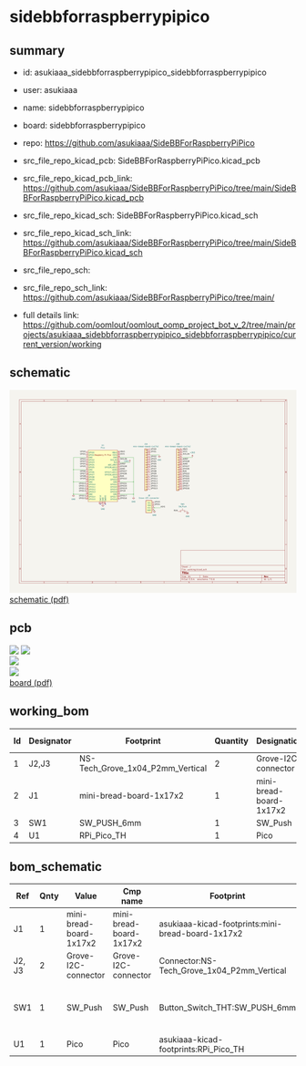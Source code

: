 # sidebbforraspberrypipico
 
## summary 
* id: asukiaaa_sidebbforraspberrypipico_sidebbforraspberrypipico
* user: asukiaaa
* name: sidebbforraspberrypipico
* board: sidebbforraspberrypipico
* repo: https://github.com/asukiaaa/SideBBForRaspberryPiPico
* src_file_repo_kicad_pcb: SideBBForRaspberryPiPico.kicad_pcb
* src_file_repo_kicad_pcb_link: https://github.com/asukiaaa/SideBBForRaspberryPiPico/tree/main/SideBBForRaspberryPiPico.kicad_pcb
* src_file_repo_kicad_sch: SideBBForRaspberryPiPico.kicad_sch
* src_file_repo_kicad_sch_link: https://github.com/asukiaaa/SideBBForRaspberryPiPico/tree/main/SideBBForRaspberryPiPico.kicad_sch

* src_file_repo_sch: 
* src_file_repo_sch_link: https://github.com/asukiaaa/SideBBForRaspberryPiPico/tree/main/
* full details link: https://github.com/oomlout/oomlout_oomp_project_bot_v_2/tree/main/projects/asukiaaa_sidebbforraspberrypipico_sidebbforraspberrypipico/current_version/working  

## schematic  
![](working_schematic_600.png)  
[schematic (pdf)](working_schematic.pdf) 






















## pcb  
![](working_3d_600.png) 
![](working_3d_front_600.png)  
![](working_3d_back_600.png)  
![](working_600.png)  
[board (pdf)](working.pdf)  

## working_bom
| Id | Designator | Footprint | Quantity | Designation | Supplier and ref |  | None | 
| --- | --- | --- | --- | --- | --- | --- | --- | 
| 1 | J2,J3 | NS-Tech_Grove_1x04_P2mm_Vertical | 2 | Grove-I2C-connector |  |  | [''] | 
| 2 | J1 | mini-bread-board-1x17x2 | 1 | mini-bread-board-1x17x2 |  |  | [''] | 
| 3 | SW1 | SW_PUSH_6mm | 1 | SW_Push |  |  | [''] | 
| 4 | U1 | RPi_Pico_TH | 1 | Pico |  |  | [''] | 


## bom_schematic
| Ref | Qnty | Value | Cmp name | Footprint | Description | Vendor | DNP | 
| --- | --- | --- | --- | --- | --- | --- | --- | 
| J1 | 1 | mini-bread-board-1x17x2 | mini-bread-board-1x17x2 | asukiaaa-kicad-footprints:mini-bread-board-1x17x2 |  |  |  | 
| J2, J3 | 2 | Grove-I2C-connector | Grove-I2C-connector | Connector:NS-Tech_Grove_1x04_P2mm_Vertical |  |  |  | 
| SW1 | 1 | SW_Push | SW_Push | Button_Switch_THT:SW_PUSH_6mm | Push button switch, generic, two pins |  |  | 
| U1 | 1 | Pico | Pico | asukiaaa-kicad-footprints:RPi_Pico_TH |  |  |  | 



